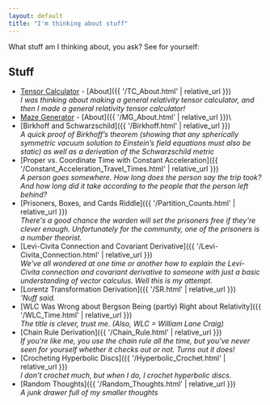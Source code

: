 ```yaml
---
layout: default
title: "I'm thinking about stuff"
---
```



What stuff am I thinking about, you ask?  See for yourself:

## Stuff

- [Tensor Calculator](https://kettlecornwitha-qu.github.io/tensor-calculator/) - [About]({{ '/TC_About.html' | relative_url }})\
*I was thinking about making a general relativity tensor calculator, and then I made a general relativity tensor calculator!*
- [Maze Generator](https://maze-frontend-ynwr.onrender.com) - [About]({{ '/MG_About.html' | relative_url }})\
- [Birkhoff and Schwarzschild]({{ '/Birkhoff.html' | relative_url }})\
  *A quick proof of Birkhoff’s theorem (showing that any spherically symmetric vacuum solution to Einstein’s field equations must also be static) as well as a derivation of the Schwarzschild metric*
- [Proper vs. Coordinate Time with Constant Acceleration]({{ '/Constant_Acceleration_Travel_Times.html' | relative_url }})\
  *A person goes somewhere.  How long does the person say the trip took?  And how long did it take according to the people that the person left behind?*
- [Prisoners, Boxes, and Cards Riddle]({{ '/Partition_Counts.html' | relative_url }})\
  *There's a good chance the warden will set the prisoners free if they're clever enough.  Unfortunately for the community, one of the prisoners is a number theorist.*
- [Levi-Civita Connection and Covariant Derivative]({{ '/Levi-Civita_Connection.html' | relative_url }})\
  *We've all wondered at one time or another how to explain the Levi-Civita connection and covariant derivative to someone with just a basic understanding of vector calculus.  Well this is my attempt.*
- [Lorentz Transformation Derivation]({{ '/SR.html' | relative_url }})\
  *'Nuff said.*
- [WLC Was Wrong about Bergson Being (partly) Right about Relativity]({{ '/WLC_Time.html' | relative_url }})\
  *The title is clever, trust me. (Also, WLC = William Lane Craig)*
- [Chain Rule Derivation]({{ '/Chain_Rule.html' | relative_url }})\
  *If you're like me, you use the chain rule all the time, but you've never seen for yourself whether it checks out or not.  Turns out it does!*
- [Crocheting Hyperbolic Discs]({{ '/Hyperbolic_Crochet.html' | relative_url }})\
  *I don't crochet much, but when I do, I crochet hyperbolic discs.*
- [Random Thoughts]({{ '/Random_Thoughts.html' | relative_url }})\
  *A junk drawer full of my smaller thoughts*





